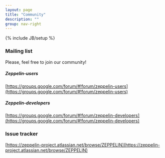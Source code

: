 ```yaml
---
layout: page
title: "Community"
description: ""
group: nav-right
---
```

{% include JB/setup %}


### Mailing list

Please, feel free to join our community!

##### Zeppelin-users
[https://groups.google.com/forum/#!forum/zeppelin-users](https://groups.google.com/forum/#!forum/zeppelin-users)


##### Zeppelin-developers

[https://groups.google.com/forum/#!forum/zeppelin-developers](https://groups.google.com/forum/#!forum/zeppelin-developers)


### Issue tracker

[https://zeppelin-project.atlassian.net/browse/ZEPPELIN](https://zeppelin-project.atlassian.net/browse/ZEPPELIN)